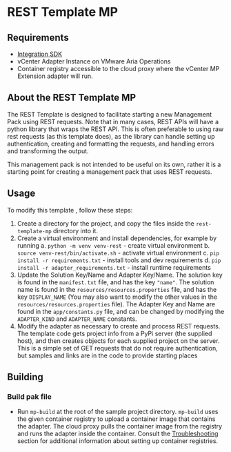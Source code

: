 # REST Template MP

## Requirements
- [Integration SDK](../../docs/get_started.md#requirements)
- vCenter Adapter Instance on VMware Aria Operations
- Container registry accessible to the cloud proxy where the vCenter MP Extension adapter will run.
 
## About the REST Template MP

The REST Template is designed to facilitate starting a new Management Pack using REST
requests. Note that in many cases, REST APIs will have a python library that wraps the
REST API. This is often preferable to using raw rest requests (as this template does),
as the library can handle setting up authentication, creating and formatting the
requests, and handling errors and transforming the output.

This management pack is not intended to be useful on its own, rather it is a starting 
point for creating a management pack that uses REST requests.

## Usage
To modify this template , follow these steps:
1. Create a directory for the project, and copy the files inside the `rest-template-mp`
     directory into it.
2. Create a virtual environment and install dependencies, for example by running 
   a. `python -m venv venv-rest` - create virtual environment
   b. `source venv-rest/bin/activate.sh` - activate virtual environment
   c. `pip install -r requirements.txt` - install tools and dev requirements
   d. `pip install -r adapter_requirements.txt` - install runtime requirements
3. Update the Solution Key/Name and Adapter Key/Name.
   The solution key is found in the `manifest.txt` file, and has the key `"name"`.
   The solution name is found in the `resources/resources.properties` file, and has the
   key `DISPLAY_NAME` (You may also want to modify the other values in the 
   `resources/resources.properties` file).
   The Adapter Key and Name are found in the `app/constants.py` file, and can be changed
   by modifying the `ADAPTER_KIND` and `ADAPTER_NAME` constants.
4. Modify the adapter as necessary to create and process REST requests. The template
   code gets project info from a PyPi server (the supplied host), and then creates 
   objects for each supplied project on the server. This is a simple set of GET requests
   that do not require authentication, but samples and links are in the code to provide
   starting places

## Building
### Build pak file
- Run `mp-build` at the root of the sample project directory. `mp-build` uses the given container registry to 
  upload a container image that contains the adapter. The cloud proxy pulls the container image from the registry and
  runs the adapter inside the container. Consult the [Troubleshooting](../../docs/troubleshooting_and_faq.md) section for 
  additional information about setting up container registries.

